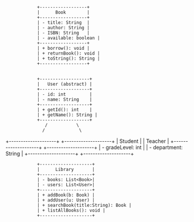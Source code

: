                 +------------------+
                |      Book        |
                +------------------+
                | - title: String  |
                | - author: String |
                | - ISBN: String   |
                | - available: boolean |
                +------------------+
                | + borrow(): void |
                | + returnBook(): void |
                | + toString(): String |
                +------------------+


                +-------------------+
                |   User (abstract) |
                +-------------------+
                | - id: int         |
                | - name: String    |
                +-------------------+
                | + getId(): int    |
                | + getName(): String |
                +-------------------+
                   /           \
                  /             \
   +--------------------+   +--------------------+
   |     Student        |   |      Teacher       |
   +--------------------+   +--------------------+
   | - gradeLevel: int  |   | - department: String |
   +--------------------+   +--------------------+


                +--------------------+
                |      Library       |
                +--------------------+
                | - books: List<Book>|
                | - users: List<User>|
                +--------------------+
                | + addBook(b: Book) |
                | + addUser(u: User) |
                | + searchBook(title:String): Book |
                | + listAllBooks(): void |
                +--------------------+
